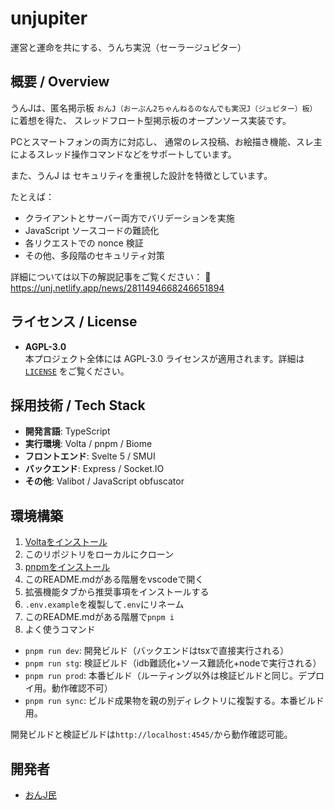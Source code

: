 # unjupiter
運営と運命を共にする、うんち実況（セーラージュピター）

## 概要 / Overview
うんJは、匿名掲示板 `おんJ（おーぷん2ちゃんねるのなんでも実況J（ジュピター）板）` に着想を得た、
スレッドフロート型掲示板のオープンソース実装です。

PCとスマートフォンの両方に対応し、
通常のレス投稿、お絵描き機能、スレ主によるスレッド操作コマンドなどをサポートしています。

また、うんJ は セキュリティを重視した設計を特徴としています。

たとえば：

- クライアントとサーバー両方でバリデーションを実施
- JavaScript ソースコードの難読化
- 各リクエストでの nonce 検証
- その他、多段階のセキュリティ対策

詳細については以下の解説記事をご覧ください：
🔗 https://unj.netlify.app/news/2811494668246651894

## ライセンス / License

- **AGPL-3.0**  
  本プロジェクト全体には AGPL-3.0 ライセンスが適用されます。詳細は [`LICENSE`](./LICENSE) をご覧ください。

## 採用技術 / Tech Stack

- **開発言語**: TypeScript  
- **実行環境**: Volta / pnpm / Biome  
- **フロントエンド**: Svelte 5 / SMUI
- **バックエンド**: Express / Socket.IO
- **その他**: Valibot / JavaScript obfuscator

## 環境構築
1. [Voltaをインストール](https://docs.volta.sh/guide/getting-started)
1. このリポジトリをローカルにクローン
1. [pnpmをインストール](https://pnpm.io/ja/installation)
1. このREADME.mdがある階層をvscodeで開く
1. 拡張機能タブから推奨事項をインストールする
1. `.env.example`を複製して`.env`にリネーム
1. このREADME.mdがある階層で`pnpm i`
1. よく使うコマンド
  - `pnpm run dev`: 開発ビルド（バックエンドはtsxで直接実行される）
  - `pnpm run stg`: 検証ビルド（idb難読化+ソース難読化+nodeで実行される）
  - `pnpm run prod`: 本番ビルド（ルーティング以外は検証ビルドと同じ。デプロイ用。動作確認不可）
  - `pnpm run sync`: ビルド成果物を親の別ディレクトリに複製する。本番ビルド用。

開発ビルドと検証ビルドは`http://localhost:4545/`から動作確認可能。

## 開発者
+ [おんJ民](https://github.com/onjmin)